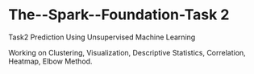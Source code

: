 # The--Spark--Foundation-Task 2
Task2 Prediction Using Unsupervised Machine Learning


Working on Clustering, Visualization, Descriptive Statistics, Correlation,
Heatmap, Elbow Method.
